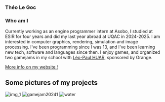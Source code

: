 ### Théo Le Goc

### Who am I

Currently working as an engine programmer intern at Asobo, I studied at ESIR for four years and did my last year abroad at UQAC in 2024-2025. I am interested in computer graphics, rendering, simulation and image processing. I've been programming since I was 13, and I've been learning new tech, software and languages since then. I enjoy games, and organized two gamejams in my school with [Léo-Paul HUAR]([https://github.com/LepGamingGo](https://github.com/GroDoggo)), sponsored by Orange.

[More info on my website ! ](https://tlegoc.github.io/)

## Some pictures of my projects
![img_1](https://github.com/user-attachments/assets/b3aaaf4f-b71b-4f96-b461-063f2b40c6a3)
![gamejam20241](https://github.com/user-attachments/assets/7a4e8889-422b-46e0-8786-11fe3861e97f)
![water](https://github.com/user-attachments/assets/45cc1e92-0c24-4535-a027-a3c8c9805a98)
